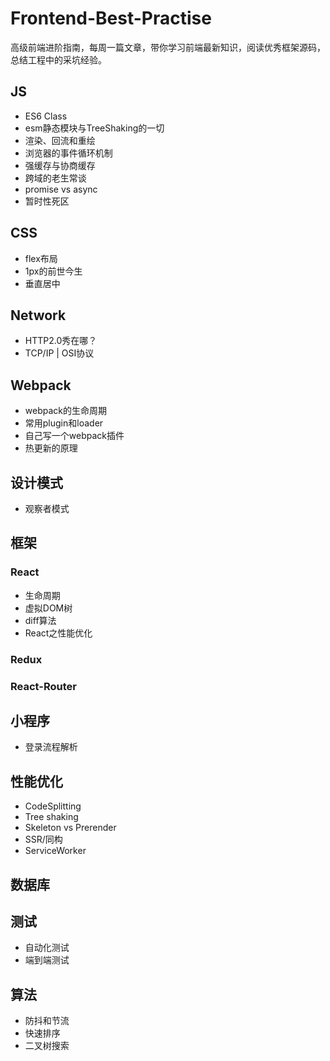 # Frontend-Best-Practise
高级前端进阶指南，每周一篇文章，带你学习前端最新知识，阅读优秀框架源码，总结工程中的采坑经验。

## JS
- ES6 Class
- esm静态模块与TreeShaking的一切
- 渲染、回流和重绘
- 浏览器的事件循环机制
- 强缓存与协商缓存
- 跨域的老生常谈
- promise vs async
- 暂时性死区

## CSS
- flex布局
- 1px的前世今生
- 垂直居中

## Network
- HTTP2.0秀在哪？
- TCP/IP | OSI协议

## Webpack
- webpack的生命周期
- 常用plugin和loader
- 自己写一个webpack插件
- 热更新的原理


## 设计模式
- 观察者模式


## 框架
### React 
- 生命周期
- 虚拟DOM树
- diff算法
- React之性能优化

### Redux
### React-Router

## 小程序
- 登录流程解析


## 性能优化
- CodeSplitting
- Tree shaking
- Skeleton vs Prerender
- SSR/同构
- ServiceWorker

## 数据库


## 测试
- 自动化测试
- 端到端测试


## 算法
- 防抖和节流
- 快速排序
- 二叉树搜索
